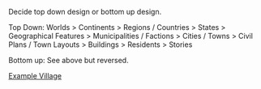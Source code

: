Decide top down design or bottom up design.

Top Down:
Worlds > Continents > Regions / Countries > States > Geographical Features > Municipalities / Factions > Cities / Towns > Civil Plans / Town Layouts > Buildings > Residents > Stories

Bottom up: See above but reversed.

[Example Village](Example-Town/Town-Overview.md)
